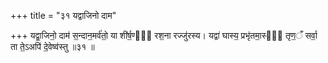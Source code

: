+++
title = "३१ यद्वाजिनो दाम"

+++
यद्वा॒जिनो॒ दाम॑ स॒न्दान॒मर्व॑तो॒ या शी॑र्ष॒ण्या᳖ रश॒ना रज्जु॑रस्य। यद्वा॑ घास्य॒ प्रभृ॑तमा॒स्ये᳖ तृण॒ँ सर्वा॒ ता ते॒ऽअपि॑ दे॒वेष्व॑स्तु ॥३१ ॥
